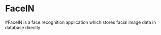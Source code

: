 # FaceIN
#FaceIN is a face recognition application which stores facial image data in database directly 
